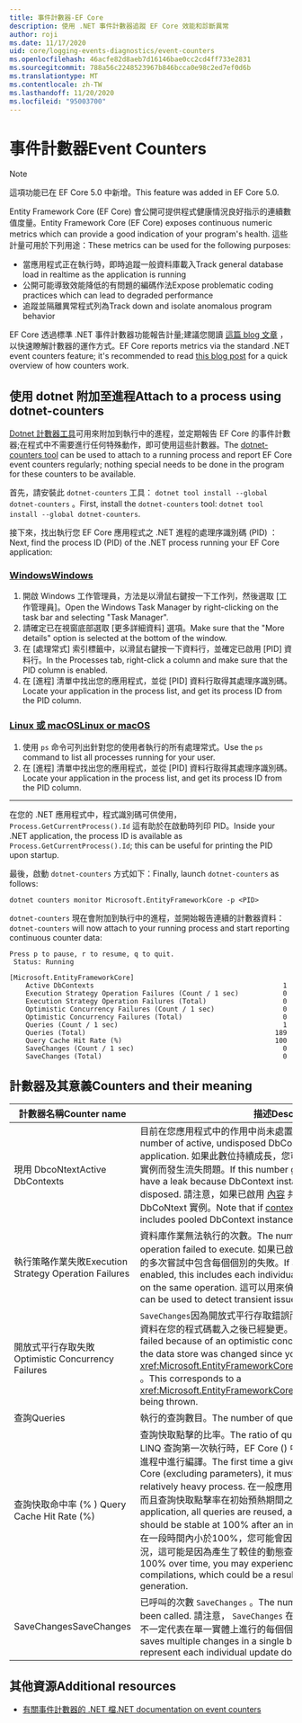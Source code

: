 ```yaml
---
title: 事件計數器-EF Core
description: 使用 .NET 事件計數器追蹤 EF Core 效能和診斷異常
author: roji
ms.date: 11/17/2020
uid: core/logging-events-diagnostics/event-counters
ms.openlocfilehash: 46acfe82d8aeb7d16146bae0cc2cd4ff733e2831
ms.sourcegitcommit: 788a56c2248523967b846bcca0e98c2ed7ef0d6b
ms.translationtype: MT
ms.contentlocale: zh-TW
ms.lasthandoff: 11/20/2020
ms.locfileid: "95003700"
---
```

# <a name="event-counters"></a><span data-ttu-id="e2041-103">事件計數器</span><span class="sxs-lookup"><span data-stu-id="e2041-103">Event Counters</span></span>

> [!NOTE]
> <span data-ttu-id="e2041-104">這項功能已在 EF Core 5.0 中新增。</span><span class="sxs-lookup"><span data-stu-id="e2041-104">This feature was added in EF Core 5.0.</span></span>

<span data-ttu-id="e2041-105">Entity Framework Core (EF Core) 會公開可提供程式健康情況良好指示的連續數值度量。</span><span class="sxs-lookup"><span data-stu-id="e2041-105">Entity Framework Core (EF Core) exposes continuous numeric metrics which can provide a good indication of your program's health.</span></span> <span data-ttu-id="e2041-106">這些計量可用於下列用途：</span><span class="sxs-lookup"><span data-stu-id="e2041-106">These metrics can be used for the following purposes:</span></span>

* <span data-ttu-id="e2041-107">當應用程式正在執行時，即時追蹤一般資料庫載入</span><span class="sxs-lookup"><span data-stu-id="e2041-107">Track general database load in realtime as the application is running</span></span>
* <span data-ttu-id="e2041-108">公開可能導致效能降低的有問題的編碼作法</span><span class="sxs-lookup"><span data-stu-id="e2041-108">Expose problematic coding practices which can lead to degraded performance</span></span>
* <span data-ttu-id="e2041-109">追蹤並隔離異常程式列為</span><span class="sxs-lookup"><span data-stu-id="e2041-109">Track down and isolate anomalous program behavior</span></span>

<span data-ttu-id="e2041-110">EF Core 透過標準 .NET 事件計數器功能報告計量;建議您閱讀 [這篇 blog 文章](https://devblogs.microsoft.com/dotnet/introducing-diagnostics-improvements-in-net-core-3-0/) ，以快速瞭解計數器的運作方式。</span><span class="sxs-lookup"><span data-stu-id="e2041-110">EF Core reports metrics via the standard .NET event counters feature; it's recommended to read [this blog post](https://devblogs.microsoft.com/dotnet/introducing-diagnostics-improvements-in-net-core-3-0/) for a quick overview of how counters work.</span></span>

## <a name="attach-to-a-process-using-dotnet-counters"></a><span data-ttu-id="e2041-111">使用 dotnet 附加至進程</span><span class="sxs-lookup"><span data-stu-id="e2041-111">Attach to a process using dotnet-counters</span></span>

<span data-ttu-id="e2041-112">[Dotnet 計數器工具](https://docs.microsoft.com/dotnet/core/diagnostics/dotnet-counters)可用來附加到執行中的進程，並定期報告 EF Core 的事件計數器;在程式中不需要進行任何特殊動作，即可使用這些計數器。</span><span class="sxs-lookup"><span data-stu-id="e2041-112">The [dotnet-counters tool](https://docs.microsoft.com/dotnet/core/diagnostics/dotnet-counters) can be used to attach to a running process and report EF Core event counters regularly; nothing special needs to be done in the program for these counters to be available.</span></span>

<span data-ttu-id="e2041-113">首先，請安裝此 `dotnet-counters` 工具： `dotnet tool install --global dotnet-counters` 。</span><span class="sxs-lookup"><span data-stu-id="e2041-113">First, install the `dotnet-counters` tool: `dotnet tool install --global dotnet-counters`.</span></span>

<span data-ttu-id="e2041-114">接下來，找出執行您 EF Core 應用程式之 .NET 進程的處理序識別碼 (PID) ：</span><span class="sxs-lookup"><span data-stu-id="e2041-114">Next, find the process ID (PID) of the .NET process running your EF Core application:</span></span>

### <a name="windows"></a>[<span data-ttu-id="e2041-115">Windows</span><span class="sxs-lookup"><span data-stu-id="e2041-115">Windows</span></span>](#tab/windows)

1. <span data-ttu-id="e2041-116">開啟 Windows 工作管理員，方法是以滑鼠右鍵按一下工作列，然後選取 [工作管理員]。</span><span class="sxs-lookup"><span data-stu-id="e2041-116">Open the Windows Task Manager by right-clicking on the task bar and selecting "Task Manager".</span></span>
2. <span data-ttu-id="e2041-117">請確定已在視窗底部選取 [更多詳細資料] 選項。</span><span class="sxs-lookup"><span data-stu-id="e2041-117">Make sure that the "More details" option is selected at the bottom of the window.</span></span>
3. <span data-ttu-id="e2041-118">在 [處理常式] 索引標籤中，以滑鼠右鍵按一下資料行，並確定已啟用 [PID] 資料行。</span><span class="sxs-lookup"><span data-stu-id="e2041-118">In the Processes tab, right-click a column and make sure that the PID column is enabled.</span></span>
4. <span data-ttu-id="e2041-119">在 [進程] 清單中找出您的應用程式，並從 [PID] 資料行取得其處理序識別碼。</span><span class="sxs-lookup"><span data-stu-id="e2041-119">Locate your application in the process list, and get its process ID from the PID column.</span></span>

### <a name="linux-or-macos"></a>[<span data-ttu-id="e2041-120">Linux 或 macOS</span><span class="sxs-lookup"><span data-stu-id="e2041-120">Linux or macOS</span></span>](#tab/fluent-api)

1. <span data-ttu-id="e2041-121">使用 `ps` 命令可列出針對您的使用者執行的所有處理常式。</span><span class="sxs-lookup"><span data-stu-id="e2041-121">Use the `ps` command to list all processes running for your user.</span></span>
2. <span data-ttu-id="e2041-122">在 [進程] 清單中找出您的應用程式，並從 [PID] 資料行取得其處理序識別碼。</span><span class="sxs-lookup"><span data-stu-id="e2041-122">Locate your application in the process list, and get its process ID from the PID column.</span></span>

***

<span data-ttu-id="e2041-123">在您的 .NET 應用程式中，程式識別碼可供使用， `Process.GetCurrentProcess().Id` 這有助於在啟動時列印 PID。</span><span class="sxs-lookup"><span data-stu-id="e2041-123">Inside your .NET application, the process ID is available as `Process.GetCurrentProcess().Id`; this can be useful for printing the PID upon startup.</span></span>

<span data-ttu-id="e2041-124">最後，啟動 `dotnet-counters` 方式如下：</span><span class="sxs-lookup"><span data-stu-id="e2041-124">Finally, launch `dotnet-counters` as follows:</span></span>

```console
dotnet counters monitor Microsoft.EntityFrameworkCore -p <PID>
```

<span data-ttu-id="e2041-125">`dotnet-counters` 現在會附加到執行中的進程，並開始報告連續的計數器資料：</span><span class="sxs-lookup"><span data-stu-id="e2041-125">`dotnet-counters` will now attach to your running process and start reporting continuous counter data:</span></span>

```console
Press p to pause, r to resume, q to quit.
 Status: Running

[Microsoft.EntityFrameworkCore]
    Active DbContexts                                               1
    Execution Strategy Operation Failures (Count / 1 sec)           0
    Execution Strategy Operation Failures (Total)                   0
    Optimistic Concurrency Failures (Count / 1 sec)                 0
    Optimistic Concurrency Failures (Total)                         0
    Queries (Count / 1 sec)                                         1
    Queries (Total)                                               189
    Query Cache Hit Rate (%)                                      100
    SaveChanges (Count / 1 sec)                                     0
    SaveChanges (Total)                                             0
```

## <a name="counters-and-their-meaning"></a><span data-ttu-id="e2041-126">計數器及其意義</span><span class="sxs-lookup"><span data-stu-id="e2041-126">Counters and their meaning</span></span>

<span data-ttu-id="e2041-127">計數器名稱</span><span class="sxs-lookup"><span data-stu-id="e2041-127">Counter name</span></span>                          | <span data-ttu-id="e2041-128">描述</span><span class="sxs-lookup"><span data-stu-id="e2041-128">Description</span></span>
------------------------------------- | ----
<span data-ttu-id="e2041-129">現用 DbcoNtext</span><span class="sxs-lookup"><span data-stu-id="e2041-129">Active DbContexts</span></span>                     | <span data-ttu-id="e2041-130">目前在您應用程式中的作用中尚未處置 DbCoNtext 實例數目。</span><span class="sxs-lookup"><span data-stu-id="e2041-130">The number of active, undisposed DbContext instances currently in your application.</span></span> <span data-ttu-id="e2041-131">如果此數位持續成長，您可能會因為未正確處置 DbCoNtext 實例而發生流失問題。</span><span class="sxs-lookup"><span data-stu-id="e2041-131">If this number grows continuously, you may have a leak because DbContext instances aren't being properly disposed.</span></span> <span data-ttu-id="e2041-132">請注意，如果已啟用 [內容](xref:core/miscellaneous/context-pooling) 共用，此數目包括目前未使用的共用 DbCoNtext 實例。</span><span class="sxs-lookup"><span data-stu-id="e2041-132">Note that if [context pooling](xref:core/miscellaneous/context-pooling) is enabled, this number includes pooled DbContext instances not currently in use.</span></span>
<span data-ttu-id="e2041-133">執行策略作業失敗</span><span class="sxs-lookup"><span data-stu-id="e2041-133">Execution Strategy Operation Failures</span></span> | <span data-ttu-id="e2041-134">資料庫作業無法執行的次數。</span><span class="sxs-lookup"><span data-stu-id="e2041-134">The number of times a database operation failed to execute.</span></span> <span data-ttu-id="e2041-135">如果已啟用重試執行策略，這會在相同作業的多次嘗試中包含每個個別的失敗。</span><span class="sxs-lookup"><span data-stu-id="e2041-135">If a retrying execution strategy is enabled, this includes each individual failure within multiple attempts on the same operation.</span></span> <span data-ttu-id="e2041-136">這可以用來偵測基礎結構的暫時性問題。</span><span class="sxs-lookup"><span data-stu-id="e2041-136">This can be used to detect transient issues with your infrastructure.</span></span>
<span data-ttu-id="e2041-137">開放式平行存取失敗</span><span class="sxs-lookup"><span data-stu-id="e2041-137">Optimistic Concurrency Failures</span></span>       | <span data-ttu-id="e2041-138">`SaveChanges`因為開放式平行存取錯誤而失敗的次數，因為資料存放區中的資料在您的程式碼載入之後已經變更。</span><span class="sxs-lookup"><span data-stu-id="e2041-138">The number of times `SaveChanges` failed because of an optimistic concurrency error, because data in the data store was changed since your code loaded it.</span></span> <span data-ttu-id="e2041-139">這對應于擲回的 <xref:Microsoft.EntityFrameworkCore.DbUpdateConcurrencyException> 。</span><span class="sxs-lookup"><span data-stu-id="e2041-139">This corresponds to a <xref:Microsoft.EntityFrameworkCore.DbUpdateConcurrencyException> being thrown.</span></span>
<span data-ttu-id="e2041-140">查詢</span><span class="sxs-lookup"><span data-stu-id="e2041-140">Queries</span></span>                               | <span data-ttu-id="e2041-141">執行的查詢數目。</span><span class="sxs-lookup"><span data-stu-id="e2041-141">The number of queries executed.</span></span>
<span data-ttu-id="e2041-142">查詢快取命中率 (% ) </span><span class="sxs-lookup"><span data-stu-id="e2041-142">Query Cache Hit Rate (%)</span></span>              | <span data-ttu-id="e2041-143">查詢快取點擊的比率。</span><span class="sxs-lookup"><span data-stu-id="e2041-143">The ratio of query cache hits to misses.</span></span> <span data-ttu-id="e2041-144">當指定的 LINQ 查詢第一次執行時，EF Core () 中排除參數，則必須在相對較繁重的進程中進行編譯。</span><span class="sxs-lookup"><span data-stu-id="e2041-144">The first time a given LINQ query is executed by EF Core (excluding parameters), it must be compiled in what is a relatively heavy process.</span></span> <span data-ttu-id="e2041-145">在一般應用程式中，所有查詢都會重複使用，而且查詢快取點擊率在初始預熱期間之後應穩定為100%。</span><span class="sxs-lookup"><span data-stu-id="e2041-145">In a normal application, all queries are reused, and the query cache hit rate should be stable at 100% after an initial warmup period.</span></span> <span data-ttu-id="e2041-146">如果這個數位在一段時間內小於100%，您可能會因為重複編譯而遭遇效能降低的情況，這可能是因為產生了較佳的動態查詢。</span><span class="sxs-lookup"><span data-stu-id="e2041-146">If this number is less than 100% over time, you may experience degraded perf due to repeated compilations, which could be a result of suboptimal dynamic query generation.</span></span>
<span data-ttu-id="e2041-147">SaveChanges</span><span class="sxs-lookup"><span data-stu-id="e2041-147">SaveChanges</span></span>                           | <span data-ttu-id="e2041-148">已呼叫的次數 `SaveChanges` 。</span><span class="sxs-lookup"><span data-stu-id="e2041-148">The number of times `SaveChanges` has been called.</span></span> <span data-ttu-id="e2041-149">請注意， `SaveChanges` 在單一批次中儲存多項變更，因此這不一定代表在單一實體上進行的每個個別更新。</span><span class="sxs-lookup"><span data-stu-id="e2041-149">Note that `SaveChanges` saves multiple changes in a single batch, so this doesn't necessarily represent each individual update done on a single entity.</span></span>

## <a name="additional-resources"></a><span data-ttu-id="e2041-150">其他資源</span><span class="sxs-lookup"><span data-stu-id="e2041-150">Additional resources</span></span>

* [<span data-ttu-id="e2041-151">有關事件計數器的 .NET 檔</span><span class="sxs-lookup"><span data-stu-id="e2041-151">.NET documentation on event counters</span></span>](https://docs.microsoft.com/dotnet/core/diagnostics/event-counters)

